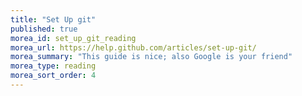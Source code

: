 ```yaml
---
title: "Set Up git"
published: true
morea_id: set_up_git_reading
morea_url: https://help.github.com/articles/set-up-git/
morea_summary: "This guide is nice; also Google is your friend"
morea_type: reading
morea_sort_order: 4
---
```

